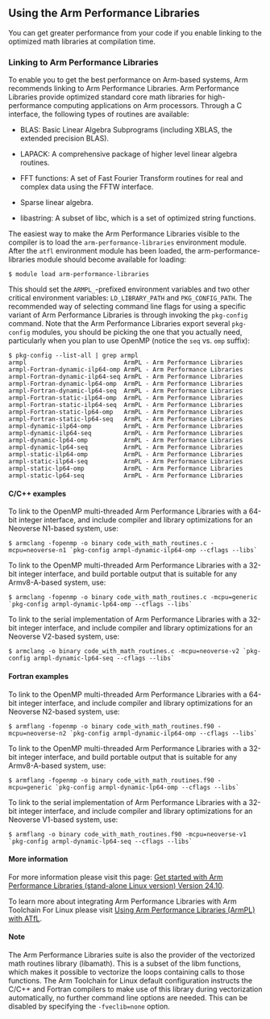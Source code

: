 ## Using the Arm Performance Libraries

You can get greater performance from your code if you enable linking to the
optimized math libraries at compilation time.

### Linking to Arm Performance Libraries

To enable you to get the best performance on Arm-based systems, Arm recommends
linking to Arm Performance Libraries. Arm Performance Libraries provide
optimized standard core math libraries for high-performance computing
applications on Arm processors. Through a C interface, the following types of
routines are available:

* BLAS: Basic Linear Algebra Subprograms (including XBLAS, the extended
  precision BLAS).

* LAPACK: A comprehensive package of higher level linear algebra routines.

* FFT functions: A set of Fast Fourier Transform routines for real and complex
  data using the FFTW interface.

* Sparse linear algebra.

* libastring: A subset of libc, which is a set of optimized string functions.

The easiest way to make the Arm Performance Libraries visible to the compiler is
to load the `arm-performance-libraries` environment module. After the `atfl`
environment module has been loaded, the arm-performance-libraries module should
become available for loading:

```
$ module load arm-performance-libraries
```

This should set the `ARMPL_`-prefixed environment variables and two other
critical environment variables: `LD_LIBRARY_PATH` and `PKG_CONFIG_PATH`. The
recommended way of selecting command line flags for using a specific variant of
Arm Performance Libraries is through invoking the `pkg-config` command. Note
that the Arm Performance Libraries export several `pkg-config` modules, you
should be picking the one that you actually need, particularly when you plan to
use OpenMP (notice the `seq` vs. `omp` suffix):

```
$ pkg-config --list-all | grep armpl
armpl                           ArmPL - Arm Performance Libraries
armpl-Fortran-dynamic-ilp64-omp ArmPL - Arm Performance Libraries
armpl-Fortran-dynamic-ilp64-seq ArmPL - Arm Performance Libraries
armpl-Fortran-dynamic-lp64-omp  ArmPL - Arm Performance Libraries
armpl-Fortran-dynamic-lp64-seq  ArmPL - Arm Performance Libraries
armpl-Fortran-static-ilp64-omp  ArmPL - Arm Performance Libraries
armpl-Fortran-static-ilp64-seq  ArmPL - Arm Performance Libraries
armpl-Fortran-static-lp64-omp   ArmPL - Arm Performance Libraries
armpl-Fortran-static-lp64-seq   ArmPL - Arm Performance Libraries
armpl-dynamic-ilp64-omp         ArmPL - Arm Performance Libraries
armpl-dynamic-ilp64-seq         ArmPL - Arm Performance Libraries
armpl-dynamic-lp64-omp          ArmPL - Arm Performance Libraries
armpl-dynamic-lp64-seq          ArmPL - Arm Performance Libraries
armpl-static-ilp64-omp          ArmPL - Arm Performance Libraries
armpl-static-ilp64-seq          ArmPL - Arm Performance Libraries
armpl-static-lp64-omp           ArmPL - Arm Performance Libraries
armpl-static-lp64-seq           ArmPL - Arm Performance Libraries
```

#### C/C++ examples

To link to the OpenMP multi-threaded Arm Performance Libraries with a 64-bit
integer interface, and include compiler and library optimizations for an
Neoverse N1-based system, use:

```
$ armclang -fopenmp -o binary code_with_math_routines.c -mcpu=neoverse-n1 `pkg-config armpl-dynamic-ilp64-omp --cflags --libs`
```

To link to the OpenMP multi-threaded Arm Performance Libraries with a 32-bit
integer interface, and build portable output that is suitable for any
Armv8-A-based system, use:

```
$ armclang -fopenmp -o binary code_with_math_routines.c -mcpu=generic `pkg-config armpl-dynamic-lp64-omp --cflags --libs`
```

To link to the serial implementation of Arm Performance Libraries with a 32-bit
integer interface, and include compiler and library optimizations for an
Neoverse V2-based system, use:

```
$ armclang -o binary code_with_math_routines.c -mcpu=neoverse-v2 `pkg-config armpl-dynamic-lp64-seq --cflags --libs`
```

#### Fortran examples

To link to the OpenMP multi-threaded Arm Performance Libraries with a 64-bit
integer interface, and include compiler and library optimizations for an
Neoverse N2-based system, use:

```
$ armflang -fopenmp -o binary code_with_math_routines.f90 -mcpu=neoverse-n2 `pkg-config armpl-dynamic-ilp64-omp --cflags --libs`
```

To link to the OpenMP multi-threaded Arm Performance Libraries with a 32-bit
integer interface, and build portable output that is suitable for any
Armv8-A-based system, use:

```
$ armflang -fopenmp -o binary code_with_math_routines.f90 -mcpu=generic `pkg-config armpl-dynamic-lp64-omp --cflags --libs`
```

To link to the serial implementation of Arm Performance Libraries with a 32-bit
integer interface, and include compiler and library optimizations for an
Neoverse V1-based system, use:

```
$ armflang -o binary code_with_math_routines.f90 -mcpu=neoverse-v1 `pkg-config armpl-dynamic-lp64-seq --cflags --libs`
```

#### More information

For more information please visit this page:
[Get started with Arm Performance Libraries (stand-alone Linux version) Version 24.10](https://developer.arm.com/documentation/102620/latest).

To learn more about integrating Arm Performance Libraries with Arm Toolchain For
Linux please visit [Using Arm Performance Libraries (ArmPL) with ATfL](https://github.com/arm/arm-toolchain/blob/arm-software/arm-software/linux/README.md#using-arm-performance-libraries-armpl-with-atfl).

#### Note

The Arm Performance Libraries suite is also the provider of the vectorized math
routines library (libamath). This is a subset of the libm functions, which makes
it possible to vectorize the loops containing calls to those functions. The Arm
Toolchain for Linux default configuration instructs the C/C++ and Fortran
compilers to make use of this library during vectorization automatically, no
further command line options are needed. This can be disabled by specifying the
`-fveclib=none` option.
